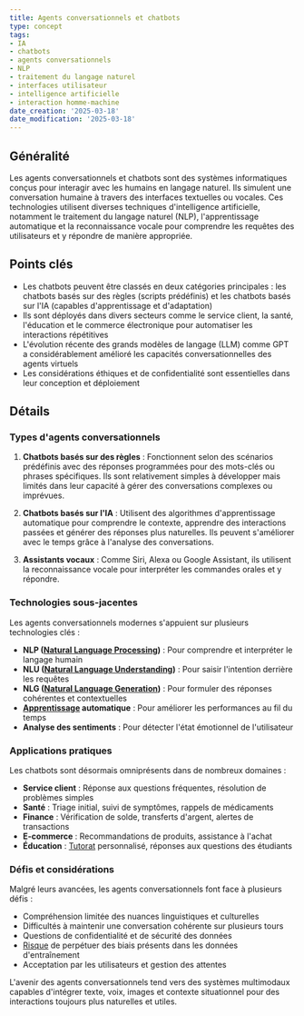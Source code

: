 ```yaml
---
title: Agents conversationnels et chatbots
type: concept
tags:
- IA
- chatbots
- agents conversationnels
- NLP
- traitement du langage naturel
- interfaces utilisateur
- intelligence artificielle
- interaction homme-machine
date_creation: '2025-03-18'
date_modification: '2025-03-18'
---
```

## Généralité

Les agents conversationnels et chatbots sont des systèmes informatiques conçus pour interagir avec les humains en langage naturel. Ils simulent une conversation humaine à travers des interfaces textuelles ou vocales. Ces technologies utilisent diverses techniques d'intelligence artificielle, notamment le traitement du langage naturel (NLP), l'apprentissage automatique et la reconnaissance vocale pour comprendre les requêtes des utilisateurs et y répondre de manière appropriée.

## Points clés

- Les chatbots peuvent être classés en deux catégories principales : les chatbots basés sur des règles (scripts prédéfinis) et les chatbots basés sur l'IA (capables d'apprentissage et d'adaptation)
- Ils sont déployés dans divers secteurs comme le service client, la santé, l'éducation et le commerce électronique pour automatiser les interactions répétitives
- L'évolution récente des grands modèles de langage (LLM) comme GPT a considérablement amélioré les capacités conversationnelles des agents virtuels
- Les considérations éthiques et de confidentialité sont essentielles dans leur conception et déploiement

## Détails

### Types d'agents conversationnels

1. **Chatbots basés sur des règles** : Fonctionnent selon des scénarios prédéfinis avec des réponses programmées pour des mots-clés ou phrases spécifiques. Ils sont relativement simples à développer mais limités dans leur capacité à gérer des conversations complexes ou imprévues.

2. **Chatbots basés sur l'IA** : Utilisent des algorithmes d'apprentissage automatique pour comprendre le contexte, apprendre des interactions passées et générer des réponses plus naturelles. Ils peuvent s'améliorer avec le temps grâce à l'analyse des conversations.

3. **Assistants vocaux** : Comme Siri, Alexa ou Google Assistant, ils utilisent la reconnaissance vocale pour interpréter les commandes orales et y répondre.

### Technologies sous-jacentes

Les agents conversationnels modernes s'appuient sur plusieurs technologies clés :
- **NLP ([Natural Language Processing](https://fr.wikipedia.org/wiki/Natural_Language_Processing))** : Pour comprendre et interpréter le langage humain
- **NLU ([Natural Language Understanding](https://fr.wikipedia.org/wiki/Natural_Language_Understanding))** : Pour saisir l'intention derrière les requêtes
- **NLG ([Natural Language Generation](https://fr.wikipedia.org/wiki/Natural_Language_Generation))** : Pour formuler des réponses cohérentes et contextuelles
- **[Apprentissage](https://fr.wikipedia.org/wiki/Apprentissage) automatique** : Pour améliorer les performances au fil du temps
- **Analyse des sentiments** : Pour détecter l'état émotionnel de l'utilisateur

### Applications pratiques

Les chatbots sont désormais omniprésents dans de nombreux domaines :
- **Service client** : Réponse aux questions fréquentes, résolution de problèmes simples
- **Santé** : Triage initial, suivi de symptômes, rappels de médicaments
- **Finance** : Vérification de solde, transferts d'argent, alertes de transactions
- **E-commerce** : Recommandations de produits, assistance à l'achat
- **Éducation** : [Tutorat](https://fr.wikipedia.org/wiki/Tutorat) personnalisé, réponses aux questions des étudiants

### Défis et considérations

Malgré leurs avancées, les agents conversationnels font face à plusieurs défis :
- Compréhension limitée des nuances linguistiques et culturelles
- Difficultés à maintenir une conversation cohérente sur plusieurs tours
- Questions de confidentialité et de sécurité des données
- [Risque](https://fr.wikipedia.org/wiki/Risque) de perpétuer des biais présents dans les données d'entraînement
- Acceptation par les utilisateurs et gestion des attentes

L'avenir des agents conversationnels tend vers des systèmes multimodaux capables d'intégrer texte, voix, images et contexte situationnel pour des interactions toujours plus naturelles et utiles.